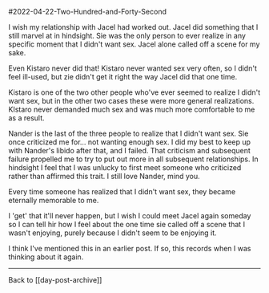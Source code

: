 #2022-04-22-Two-Hundred-and-Forty-Second

I wish my relationship with Jacel had worked out.  Jacel did something that I still marvel at in hindsight.  Sie was the only person to ever realize in any specific moment that I didn't want sex.  Jacel alone called off a scene for my sake.

Even Kistaro never did that!  Kistaro never wanted sex very often, so I didn't feel ill-used, but zie didn't get it right the way Jacel did that one time.

Kistaro is one of the two other people who've ever seemed to realize I didn't want sex, but in the other two cases these were more general realizations.  KIstaro never demanded much sex and was much more comfortable to me as a result.

Nander is the last of the three people to realize that I didn't want sex.  Sie once criticized me for... not wanting enough sex.  I did my best to keep up with Nander's libido after that, and I failed.  That criticism and subsequent failure propelled me to try to put out more in all subsequent relationships.  In hindsight I feel that I was unlucky to first meet someone who criticized rather than affirmed this trait.  I still love Nander, mind you.

Every time someone has realized that I didn't want sex, they became eternally memorable to me.

I 'get' that it'll never happen, but I wish I could meet Jacel again someday so I can tell hir how I feel about the one time sie called off a scene that I wasn't enjoying, purely because I didn't seem to be enjoying it.

I think I've mentioned this in an earlier post.  If so, this records when I was thinking about it again.

---
Back to [[day-post-archive]]